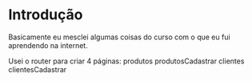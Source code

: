 # Introdução

Basicamente eu mesclei algumas coisas do curso com o que eu fui aprendendo na internet.

Usei o router para criar 4 páginas:
produtos
produtosCadastrar
clientes
clientesCadastrar
